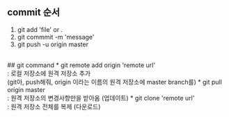 ## commit 순서
1. git add 'file' or .
2. git commmit -m 'message'
3. git push -u origin master
<br>
## git command
* git remote add origin 'remote url'<br>
: 로컬 저장소에 원격 저장소 추가
<br>(git아, push해줘, origin 이라는 이름의 원격 저장소에 master branch를)
* git pull origin master
<br>: 원격 저장소의 변경사항만을 받아옴 (업데이트)
* git clone 'remote url'<br>
: 원격 저장소 전체를 복제 (다운로드)